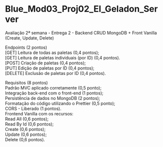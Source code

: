 # Blue_Mod03_Proj02_El_Geladon_Server

Avaliação 2ª semana - Entrega 2 - Backend CRUD MongoDB + Front Vanilla (Create, Update, Delete)

Endpoints (2 pontos)
<br>
[GET] Leitura de todas as paletas (0,4 pontos);
<br>
[GET] Leitura de paletas individuais (por ID) (0,4 pontos).
<br>
[POST] Criação de paletas (0,4 pontos);
<br>
[PUT] Edição de paletas por ID (0,4 pontos);
<br>
[DELETE] Exclusão de paletas por ID (0,4 pontos).
<br>


Requisitos (8 pontos)
<br>
Padrão MVC aplicado corretamente (0,5 ponto);
<br>
Integração back-end com o front-end (1 pontos);
<br>
Persistência de dados no MongoDB (2 pontos);
<br>
Formatação do código utilizando o Prettier (0,5 ponto);
<br>
CORS - Liberado (1 pontos).
<br>
Frontend Vanilla com os recursos:
<br>
Read All (0,6 pontos);
<br>
Read By Id (0,6 pontos);
<br>
Create (0,6 pontos);
<br>
Update (0,6 pontos);
<br>
Delete (0,6 pontos).
